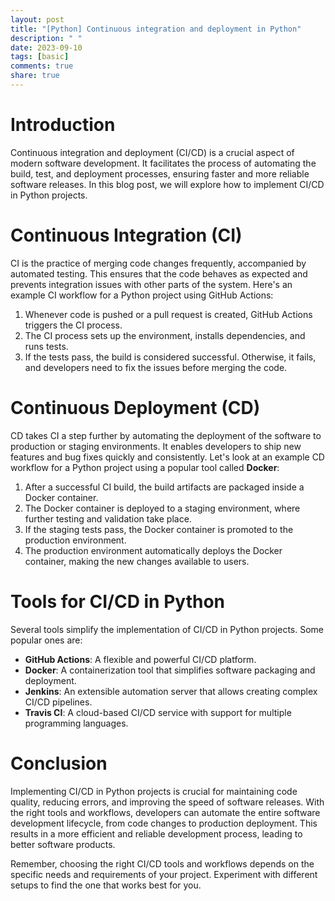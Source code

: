 ```yaml
---
layout: post
title: "[Python] Continuous integration and deployment in Python"
description: " "
date: 2023-09-10
tags: [basic]
comments: true
share: true
---
```

# Introduction

Continuous integration and deployment (CI/CD) is a crucial aspect of modern software development. It facilitates the process of automating the build, test, and deployment processes, ensuring faster and more reliable software releases. In this blog post, we will explore how to implement CI/CD in Python projects.

# Continuous Integration (CI)

CI is the practice of merging code changes frequently, accompanied by automated testing. This ensures that the code behaves as expected and prevents integration issues with other parts of the system. Here's an example CI workflow for a Python project using GitHub Actions:

1. Whenever code is pushed or a pull request is created, GitHub Actions triggers the CI process.
2. The CI process sets up the environment, installs dependencies, and runs tests.
3. If the tests pass, the build is considered successful. Otherwise, it fails, and developers need to fix the issues before merging the code.

# Continuous Deployment (CD)

CD takes CI a step further by automating the deployment of the software to production or staging environments. It enables developers to ship new features and bug fixes quickly and consistently. Let's look at an example CD workflow for a Python project using a popular tool called **Docker**:

1. After a successful CI build, the build artifacts are packaged inside a Docker container.
2. The Docker container is deployed to a staging environment, where further testing and validation take place.
3. If the staging tests pass, the Docker container is promoted to the production environment.
4. The production environment automatically deploys the Docker container, making the new changes available to users.

# Tools for CI/CD in Python

Several tools simplify the implementation of CI/CD in Python projects. Some popular ones are:

- **GitHub Actions**: A flexible and powerful CI/CD platform.
- **Docker**: A containerization tool that simplifies software packaging and deployment.
- **Jenkins**: An extensible automation server that allows creating complex CI/CD pipelines.
- **Travis CI**: A cloud-based CI/CD service with support for multiple programming languages.

# Conclusion

Implementing CI/CD in Python projects is crucial for maintaining code quality, reducing errors, and improving the speed of software releases. With the right tools and workflows, developers can automate the entire software development lifecycle, from code changes to production deployment. This results in a more efficient and reliable development process, leading to better software products.

Remember, choosing the right CI/CD tools and workflows depends on the specific needs and requirements of your project. Experiment with different setups to find the one that works best for you.